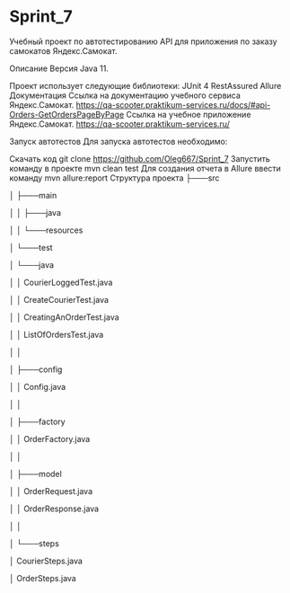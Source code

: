 # Sprint_7
Учебный проект по автотестированию API для приложения по заказу самокатов Яндекс.Самокат.

Описание
Версия Java 11.

Проект использует следующие библиотеки:
JUnit 4
RestAssured
Allure
Документация
Ссылка на документацию учебного сервиса Яндекс.Самокат. https://qa-scooter.praktikum-services.ru/docs/#api-Orders-GetOrdersPageByPage
Ссылка на учебное приложение Яндекс.Самокат. https://qa-scooter.praktikum-services.ru/

Запуск автотестов
Для запуска автотестов необходимо:

Скачать код
git clone https://github.com/Oleg667/Sprint_7
Запустить команду в проекте
mvn clean test
Для создания отчета в Allure ввести команду
mvn allure:report
Структура проекта
├───src

│   ├───main

│   │   ├───java

│   │   └───resources

│   └───test

│       └───java

│           │   CourierLoggedTest.java

│           │   CreateCourierTest.java

│           │   CreatingAnOrderTest.java

│           │   ListOfOrdersTest.java

│           │   

│           ├───config

│           │       Config.java

│           │       

│           ├───factory

│           │       OrderFactory.java

│           │       

│           ├───model

│           │       OrderRequest.java

│           │       OrderResponse.java

│           │       

│           └───steps

│                   CourierSteps.java

│                   OrderSteps.java

